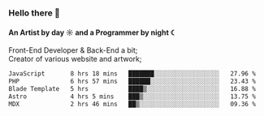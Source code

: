 ### Hello there 👋
#### An Artist by day ☼ and a Programmer by night ☾

Front-End Developer & Back-End a bit;<br>
Creator of various website and artwork;

<!--START_SECTION:waka-->

```txt
JavaScript       8 hrs 18 mins   ███████░░░░░░░░░░░░░░░░░░   27.96 %
PHP              6 hrs 57 mins   ██████░░░░░░░░░░░░░░░░░░░   23.43 %
Blade Template   5 hrs           ████▒░░░░░░░░░░░░░░░░░░░░   16.88 %
Astro            4 hrs 5 mins    ███▒░░░░░░░░░░░░░░░░░░░░░   13.75 %
MDX              2 hrs 46 mins   ██▒░░░░░░░░░░░░░░░░░░░░░░   09.36 %
```

<!--END_SECTION:waka-->

<!--unk0e-ctrlmd-blitzh-Klöggr-https://codepen.io/nikillpop/pen/VdJjJW-->
